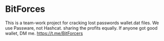 # BitForces
This is a team-work project for cracking lost passwords wallet.dat files.
We use Passware, not Hashcat. sharing the profits equally.
If anyone got good wallet, DM me.
https://t.me/BitForcers
